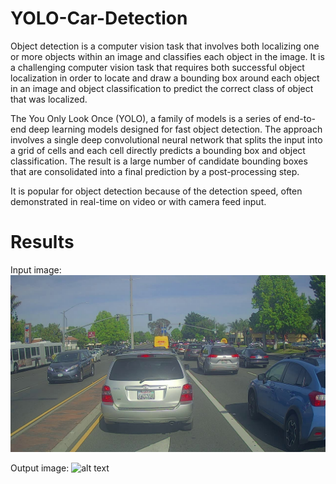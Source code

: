 # YOLO-Car-Detection

Object detection is a computer vision task that involves both localizing one or more objects within an image and classifies each object in the image. It is a challenging computer vision task that requires both successful object localization in order to locate and draw a bounding box around each object in an image and object classification to predict the correct class of object that was localized. 

The You Only Look Once (YOLO), a family of models is a series of end-to-end deep learning models designed for fast object detection. The approach involves a single deep convolutional neural network that splits the input into a grid of cells and each cell directly predicts a bounding box and object classification. The result is a large number of candidate bounding boxes that are consolidated into a final prediction by a post-processing step. 

It is popular for object detection because of the detection speed, often demonstrated in real-time on video or with camera feed input.

# Results
Input image:
![alt text](https://github.com/bariarviv/YOLO-Car-Detection/blob/master/inputs/input_image.jpg?raw=true)

Output image:
![alt text](https://github.com/[username]/[reponame]/blob/[branch]/image.jpg?raw=true)
